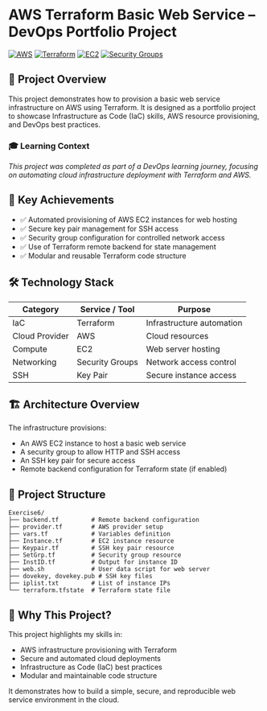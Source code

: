 # AWS Terraform Basic Web Service – DevOps Portfolio Project

[![AWS](https://img.shields.io/badge/AWS-232F3E?style=flat&logo=amazon-aws&logoColor=white)](https://aws.amazon.com/)
[![Terraform](https://img.shields.io/badge/Terraform-7B42BC?style=flat&logo=terraform&logoColor=white)](https://www.terraform.io/)
[![EC2](https://img.shields.io/badge/Amazon_EC2-FF9900?style=flat&logo=amazonec2&logoColor=white)](https://aws.amazon.com/ec2/)
[![Security Groups](https://img.shields.io/badge/Security_Groups-232F3E?style=flat&logo=amazon-aws&logoColor=white)](https://docs.aws.amazon.com/vpc/latest/userguide/VPC_SecurityGroups.html)

## 🎯 Project Overview

This project demonstrates how to provision a basic web service infrastructure on AWS using Terraform. It is designed as a portfolio project to showcase Infrastructure as Code (IaC) skills, AWS resource provisioning, and DevOps best practices.

### 🎓 Learning Context

*This project was completed as part of a DevOps learning journey, focusing on automating cloud infrastructure deployment with Terraform and AWS.*

## 🚀 Key Achievements

- ✅ Automated provisioning of AWS EC2 instances for web hosting
- ✅ Secure key pair management for SSH access
- ✅ Security group configuration for controlled network access
- ✅ Use of Terraform remote backend for state management
- ✅ Modular and reusable Terraform code structure

## 🛠️ Technology Stack

| Category         | Service / Tool      | Purpose                        |
|------------------|--------------------|--------------------------------|
| IaC              | Terraform          | Infrastructure automation      |
| Cloud Provider   | AWS                | Cloud resources                |
| Compute          | EC2                | Web server hosting             |
| Networking       | Security Groups    | Network access control         |
| SSH              | Key Pair           | Secure instance access         |

## 🏗️ Architecture Overview

The infrastructure provisions:
- An AWS EC2 instance to host a basic web service
- A security group to allow HTTP and SSH access
- An SSH key pair for secure access
- Remote backend configuration for Terraform state (if enabled)

## 📁 Project Structure

```
Exercise6/
├── backend.tf         # Remote backend configuration
├── provider.tf        # AWS provider setup
├── vars.tf            # Variables definition
├── Instance.tf        # EC2 instance resource
├── Keypair.tf         # SSH key pair resource
├── SetGrp.tf          # Security group resource
├── InstID.tf          # Output for instance ID
├── web.sh             # User data script for web server
├── dovekey, dovekey.pub # SSH key files
├── iplist.txt         # List of instance IPs
└── terraform.tfstate  # Terraform state file
```

## 🧠 Why This Project?

This project highlights my skills in:
- AWS infrastructure provisioning with Terraform
- Secure and automated cloud deployments
- Infrastructure as Code (IaC) best practices
- Modular and maintainable code structure

It demonstrates how to build a simple, secure, and reproducible web service environment in the cloud.

